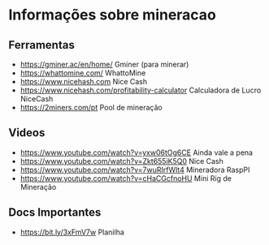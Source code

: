 # Informações sobre mineracao

## Ferramentas
- https://gminer.ac/en/home/ Gminer (para minerar)
- https://whattomine.com/ WhattoMine
- https://www.nicehash.com Nice Cash
- https://www.nicehash.com/profitability-calculator Calculadora de Lucro NiceCash
- https://2miners.com/pt Pool de mineração

## Videos
- https://www.youtube.com/watch?v=yxw06tOg6CE Ainda vale a pena
- https://www.youtube.com/watch?v=Zkt655iK5Q0 Nice Cash
- https://www.youtube.com/watch?v=7wuRIrfWlt4 Mineradora RaspPI
- https://www.youtube.com/watch?v=cHaCGcfnoHU Mini Rig de Mineração

## Docs Importantes
- https://bit.ly/3xFmV7w Planilha


